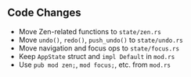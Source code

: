 ## Code Changes

- Move Zen-related functions to `state/zen.rs`
- Move `undo()`, `redo()`, `push_undo()` to `state/undo.rs`
- Move navigation and focus ops to `state/focus.rs`
- Keep `AppState` struct and `impl Default` in `mod.rs`
- Use `pub mod zen;`, `mod focus;`, etc. from `mod.rs`
